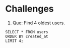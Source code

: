 # Challenges

1. Que: Find 4 oldest users.

```
SELECT * FROM users
ORDER BY created_at
LIMIT 4;
```
